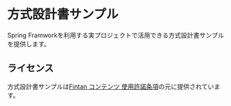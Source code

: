 # 方式設計書サンプル

Spring Framworkを利用する実プロジェクトで活用できる方式設計書サンプルを提供します。

## ライセンス

方式設計書サンプルは[Fintan コンテンツ 使用許諾条項](https://fintan.jp/page/295/#Fintan%E3%82%B3%E3%83%B3%E3%83%86%E3%83%B3%E3%83%84%E4%BD%BF%E7%94%A8%E8%A8%B1%E8%AB%BE%E6%9D%A1%E9%A0%85)の元に提供されています。

